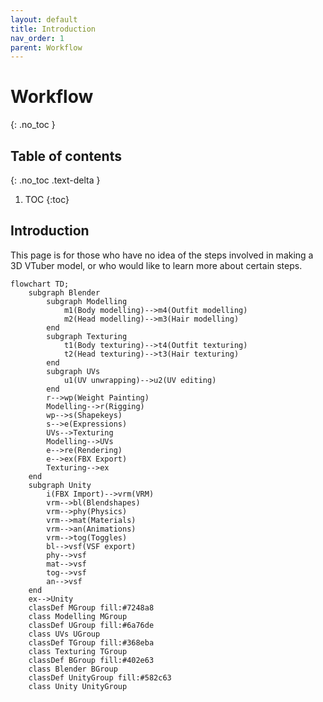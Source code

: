```yaml
---
layout: default
title: Introduction
nav_order: 1
parent: Workflow
---
```


# Workflow
{: .no_toc }

## Table of contents
{: .no_toc .text-delta }

1. TOC
{:toc}

## Introduction
This page is for those who have no idea of the steps involved in making a 3D VTuber model, or who would like to learn more about certain steps.

```mermaid
flowchart TD;
	subgraph Blender
		subgraph Modelling
			m1(Body modelling)-->m4(Outfit modelling)
			m2(Head modelling)-->m3(Hair modelling)
		end
		subgraph Texturing
			t1(Body texturing)-->t4(Outfit texturing)
			t2(Head texturing)-->t3(Hair texturing)
		end
		subgraph UVs
			u1(UV unwrapping)-->u2(UV editing)
		end
		r-->wp(Weight Painting)
		Modelling-->r(Rigging)
		wp-->s(Shapekeys)
		s-->e(Expressions)
		UVs-->Texturing
		Modelling-->UVs
		e-->re(Rendering)
		e-->ex(FBX Export)
		Texturing-->ex
	end
	subgraph Unity
		i(FBX Import)-->vrm(VRM)
		vrm-->bl(Blendshapes)
		vrm-->phy(Physics)
		vrm-->mat(Materials)
		vrm-->an(Animations)
		vrm-->tog(Toggles)
		bl-->vsf(VSF export)
		phy-->vsf
		mat-->vsf
		tog-->vsf
		an-->vsf
	end
	ex-->Unity
	classDef MGroup fill:#7248a8
	class Modelling MGroup
	classDef UGroup fill:#6a76de
	class UVs UGroup
	classDef TGroup fill:#368eba
	class Texturing TGroup
	classDef BGroup fill:#402e63
	class Blender BGroup
	classDef UnityGroup fill:#582c63
	class Unity UnityGroup
```